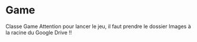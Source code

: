 # Game
Classe Game
Attention pour lancer le jeu, il faut prendre le dossier Images à la racine du Google Drive !!
